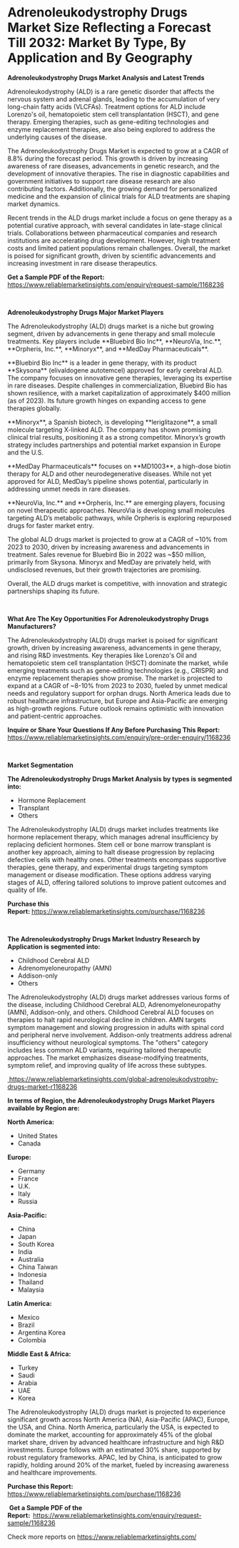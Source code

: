 <p><h1>Adrenoleukodystrophy Drugs Market Size Reflecting a Forecast Till 2032: Market By Type, By Application and By Geography</h1></p><p><strong>Adrenoleukodystrophy Drugs Market Analysis and Latest Trends</strong></p>
<p><p>Adrenoleukodystrophy (ALD) is a rare genetic disorder that affects the nervous system and adrenal glands, leading to the accumulation of very long-chain fatty acids (VLCFAs). Treatment options for ALD include Lorenzo's oil, hematopoietic stem cell transplantation (HSCT), and gene therapy. Emerging therapies, such as gene-editing technologies and enzyme replacement therapies, are also being explored to address the underlying causes of the disease.</p><p>The Adrenoleukodystrophy Drugs Market is expected to grow at a CAGR of 8.8% during the forecast period. This growth is driven by increasing awareness of rare diseases, advancements in genetic research, and the development of innovative therapies. The rise in diagnostic capabilities and government initiatives to support rare disease research are also contributing factors. Additionally, the growing demand for personalized medicine and the expansion of clinical trials for ALD treatments are shaping market dynamics.</p><p>Recent trends in the ALD drugs market include a focus on gene therapy as a potential curative approach, with several candidates in late-stage clinical trials. Collaborations between pharmaceutical companies and research institutions are accelerating drug development. However, high treatment costs and limited patient populations remain challenges. Overall, the market is poised for significant growth, driven by scientific advancements and increasing investment in rare disease therapeutics.</p></p>
<p><strong>Get a Sample PDF of the Report:&nbsp;</strong> <a href="https://www.reliablemarketinsights.com/enquiry/request-sample/1168236?utm_campaign=2010&utm_medium=2&utm_source=Github&utm_content=ia&utm_term=20012025&utm_id=adrenoleukodystrophy-drugs">https://www.reliablemarketinsights.com/enquiry/request-sample/1168236</a></p>
<p>&nbsp;</p>
<p><strong>Adrenoleukodystrophy Drugs Major Market Players</strong></p>
<p><p>The Adrenoleukodystrophy (ALD) drugs market is a niche but growing segment, driven by advancements in gene therapy and small molecule treatments. Key players include **Bluebird Bio Inc**, **NeuroVia, Inc.**, **Orpheris, Inc.**, **Minoryx**, and **MedDay Pharmaceuticals**.</p><p>**Bluebird Bio Inc** is a leader in gene therapy, with its product **Skysona** (elivaldogene autotemcel) approved for early cerebral ALD. The company focuses on innovative gene therapies, leveraging its expertise in rare diseases. Despite challenges in commercialization, Bluebird Bio has shown resilience, with a market capitalization of approximately $400 million (as of 2023). Its future growth hinges on expanding access to gene therapies globally.</p><p>**Minoryx**, a Spanish biotech, is developing **leriglitazone**, a small molecule targeting X-linked ALD. The company has shown promising clinical trial results, positioning it as a strong competitor. Minoryx’s growth strategy includes partnerships and potential market expansion in Europe and the U.S.</p><p>**MedDay Pharmaceuticals** focuses on **MD1003**, a high-dose biotin therapy for ALD and other neurodegenerative diseases. While not yet approved for ALD, MedDay’s pipeline shows potential, particularly in addressing unmet needs in rare diseases.</p><p>**NeuroVia, Inc.** and **Orpheris, Inc.** are emerging players, focusing on novel therapeutic approaches. NeuroVia is developing small molecules targeting ALD’s metabolic pathways, while Orpheris is exploring repurposed drugs for faster market entry.</p><p>The global ALD drugs market is projected to grow at a CAGR of ~10% from 2023 to 2030, driven by increasing awareness and advancements in treatment. Sales revenue for Bluebird Bio in 2022 was ~$50 million, primarily from Skysona. Minoryx and MedDay are privately held, with undisclosed revenues, but their growth trajectories are promising.</p><p>Overall, the ALD drugs market is competitive, with innovation and strategic partnerships shaping its future.</p></p>
<p>&nbsp;</p>
<p><strong>What Are The Key Opportunities For Adrenoleukodystrophy Drugs Manufacturers?</strong></p>
<p><p>The Adrenoleukodystrophy (ALD) drugs market is poised for significant growth, driven by increasing awareness, advancements in gene therapy, and rising R&D investments. Key therapies like Lorenzo's Oil and hematopoietic stem cell transplantation (HSCT) dominate the market, while emerging treatments such as gene-editing technologies (e.g., CRISPR) and enzyme replacement therapies show promise. The market is projected to expand at a CAGR of ~8-10% from 2023 to 2030, fueled by unmet medical needs and regulatory support for orphan drugs. North America leads due to robust healthcare infrastructure, but Europe and Asia-Pacific are emerging as high-growth regions. Future outlook remains optimistic with innovation and patient-centric approaches.</p></p>
<p><strong>Inquire or Share Your Questions If Any Before Purchasing This Report:</strong> <a href="https://www.reliablemarketinsights.com/enquiry/pre-order-enquiry/1168236?utm_campaign=2010&utm_medium=2&utm_source=Github&utm_content=ia&utm_term=20012025&utm_id=adrenoleukodystrophy-drugs">https://www.reliablemarketinsights.com/enquiry/pre-order-enquiry/1168236</a></p>
<p>&nbsp;</p>
<p><strong>Market Segmentation</strong></p>
<p><strong>The Adrenoleukodystrophy Drugs Market Analysis by types is segmented into:</strong></p>
<p><ul><li>Hormone Replacement</li><li>Transplant</li><li>Others</li></ul></p>
<p><p>The Adrenoleukodystrophy (ALD) drugs market includes treatments like hormone replacement therapy, which manages adrenal insufficiency by replacing deficient hormones. Stem cell or bone marrow transplant is another key approach, aiming to halt disease progression by replacing defective cells with healthy ones. Other treatments encompass supportive therapies, gene therapy, and experimental drugs targeting symptom management or disease modification. These options address varying stages of ALD, offering tailored solutions to improve patient outcomes and quality of life.</p></p>
<p><strong>Purchase this Report:&nbsp;</strong><a href="https://www.reliablemarketinsights.com/purchase/1168236?utm_campaign=2010&utm_medium=2&utm_source=Github&utm_content=ia&utm_term=20012025&utm_id=adrenoleukodystrophy-drugs">https://www.reliablemarketinsights.com/purchase/1168236</a></p>
<p>&nbsp;</p>
<p><strong>The Adrenoleukodystrophy Drugs Market Industry Research by Application is segmented into:</strong></p>
<p><ul><li>Childhood Cerebral ALD</li><li>Adrenomyeloneuropathy (AMN)</li><li>Addison-only</li><li>Others</li></ul></p>
<p><p>The Adrenoleukodystrophy (ALD) drugs market addresses various forms of the disease, including Childhood Cerebral ALD, Adrenomyeloneuropathy (AMN), Addison-only, and others. Childhood Cerebral ALD focuses on therapies to halt rapid neurological decline in children. AMN targets symptom management and slowing progression in adults with spinal cord and peripheral nerve involvement. Addison-only treatments address adrenal insufficiency without neurological symptoms. The "others" category includes less common ALD variants, requiring tailored therapeutic approaches. The market emphasizes disease-modifying treatments, symptom relief, and improving quality of life across these subtypes.</p></p>
<p><a href="https://www.reliablemarketinsights.com/global-adrenoleukodystrophy-drugs-market-r1168236?utm_campaign=2010&utm_medium=2&utm_source=Github&utm_content=ia&utm_term=20012025&utm_id=adrenoleukodystrophy-drugs">&nbsp;https://www.reliablemarketinsights.com/global-adrenoleukodystrophy-drugs-market-r1168236</a></p>
<p><strong>In terms of Region, the Adrenoleukodystrophy Drugs Market Players available by Region are:</strong></p>
<p>
    <p> <strong> North America: </strong>
        <ul>
            <li>United States</li>
            <li>Canada</li>
        </ul>
        </p> 
    <p> <strong> Europe: </strong>
        <ul>
            <li>Germany</li>
            <li>France</li>
            <li>U.K.</li>
            <li>Italy</li>
            <li>Russia</li>
        </ul>
        </p> 
    <p> <strong> Asia-Pacific: </strong>
        <ul>
            <li>China</li>
            <li>Japan</li>
            <li>South Korea</li>
            <li>India</li>
            <li>Australia</li>
            <li>China Taiwan</li>
            <li>Indonesia</li>
            <li>Thailand</li>
            <li>Malaysia</li>
        </ul>
        </p> 
    <p> <strong> Latin America: </strong>
        <ul>
            <li>Mexico</li>
            <li>Brazil</li>
            <li>Argentina Korea</li>
            <li>Colombia</li>
        </ul>
        </p> 
    <p> <strong> Middle East & Africa: </strong>
        <ul>
            <li>Turkey</li>
            <li>Saudi</li>
            <li>Arabia</li>
            <li>UAE</li>
            <li>Korea</li>
        </ul>
    </p>
    </p>
<p><p>The Adrenoleukodystrophy (ALD) drugs market is projected to experience significant growth across North America (NA), Asia-Pacific (APAC), Europe, the USA, and China. North America, particularly the USA, is expected to dominate the market, accounting for approximately 45% of the global market share, driven by advanced healthcare infrastructure and high R&D investments. Europe follows with an estimated 30% share, supported by robust regulatory frameworks. APAC, led by China, is anticipated to grow rapidly, holding around 20% of the market, fueled by increasing awareness and healthcare improvements.</p></p>
<p><strong>Purchase this Report: </strong><a href="https://www.reliablemarketinsights.com/purchase/1168236?utm_campaign=2010&utm_medium=2&utm_source=Github&utm_content=ia&utm_term=20012025&utm_id=adrenoleukodystrophy-drugs">https://www.reliablemarketinsights.com/purchase/1168236</a></p>
<p>&nbsp;<strong>Get a Sample PDF of the Report:&nbsp;&nbsp;</strong><a href="https://www.reliablemarketinsights.com/enquiry/request-sample/1168236?utm_campaign=2010&utm_medium=2&utm_source=Github&utm_content=ia&utm_term=20012025&utm_id=adrenoleukodystrophy-drugs">https://www.reliablemarketinsights.com/enquiry/request-sample/1168236</a></p>
<p><strong></strong></p>
<p>Check more reports on <a href="https://www.reliablemarketinsights.com/?utm_campaign=2010&utm_medium=2&utm_source=Github&utm_content=ia&utm_term=20012025&utm_id=adrenoleukodystrophy-drugs">https://www.reliablemarketinsights.com/</a></p>